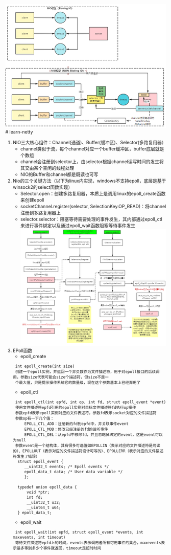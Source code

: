 ![img.png](img.png)# learn-netty
1. NIO三大核心组件：Channel(通道)、Buffer(缓冲区)、Selector(多路复用器）
   * channel类似于流，每个channel对应一个buffer缓冲区，buffer底层就是个数组
   * channel会注册到selector上，由selector根据channel读写时间的发生将其交由某个空闲的线程处理
   * NIO的Buffer和channel都是既读也可写
2. Nio的三个关键方法（以下为linux内实现，windows不支持epoll，底层是基于winsock2的select函数实现）
   * Selector.open：创建多路复用器，本质上是调用linux的epoll_create函数来创建epoll
   * socketChannel.register(selector, SelectionKey.OP_READ)：将channel注册到多路复用器上
   * selector.selector：阻塞等待需要处理的事件发生，其内部通过epoll_ctl来进行事件绑定以及通过epoll_wait函数阻塞等待事件发生
   ![img_1.png](img_1.png)
3. EPoll函数
   * epoll_create
   ``` 
    int epoll_create(int size)
    创建一个epoll实例，并返回一个非负数作为文件描述符，用于对epoll接口的后续调用，参数size代表可能会size个描述符，但size不是一
    个最大值，只是提示操作系统它的数量级，现在这个参数基本上已经弃用了
   ```
   * epoll_ctl
   ``` 
    int epoll_ctl(int epfd, int op, int fd, struct epoll_event *event)
    使用文件描述符epfd引用的epoll实例对目标文件描述符fd执行op操作
    参数epfd表示epoll实例对应的文件表述符，参数fd表示socket对应的文件描述符
    参数op有一下几个值：
        EPOLL_CTL_ADD：注册新的fd到epfd中，并关联事件event
        EPOLL_CTL_MOD：修改已经注册的fd的监听事件
        EPOLL_CTL_DEL：从epfd中移除fd，并且忽略掉绑定的event，这是event可以为null
    参数event是一个结构体，其有很多可选值如EPOLLIN（表示对应的文件描述符是可读的）、EPOLLOUT（表示对应的文件描述符设计可写的）、EPOLLERR（表示对应的文件描述符发生了错误）
     struct epoll_event {
        __uint32_t events; /* Epoll events */
        epoll_data_t data; /* User data variable */
        };
    
     typedef union epoll_data {
         void *ptr;
         int fd;
         __uint32_t u32;
         __uint64_t u64;
     } epoll_data_t;
   ```
   * epoll_wait
   ``` 
    int epoll_wait(int epfd, struct epoll_event *events, int maxevents, int timeout)
    等待文件描述符epfd上的时间，events表示调用者所有可用事件的集合，maxevents表示最多等到多少个事件就返回，timeout是超时时间
   ```
